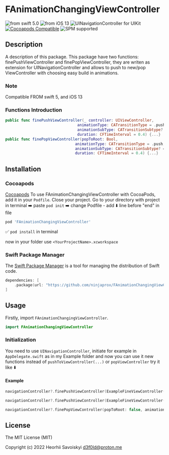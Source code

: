 # FAnimationChangingViewController
![from swift 5.0](https://img.shields.io/badge/swift-5.0-orange.svg)
![from iOS 13](https://img.shields.io/badge/ios-13-red.svg)
![UINavigationController for UIKit](https://img.shields.io/badge/UIKit-UINavigationController-yellow)
[![Cocoapods Compatible](https://img.shields.io/cocoapods/v/FAnimationChangingViewController.svg)](https://img.shields.io/cocoapods/v/FAnimationChangingViewController.svg)
![SPM supported](https://img.shields.io/badge/SPM-supported-green)


## Description
A description of this package.
This package have two functions: finePushViewController and finePopViewController, they are writen as extension for UINavigationController and allows to push to new/pop ViewController with choosing easy build in animations.

### Note
Compatible FROM swift 5, and iOS 13

### Functions Introduction

```swift
public func finePushViewController(_ controller: UIViewController,
                                animationType: CATransitionType = .push,
                                animationSubType: CATransitionSubtype? = nil,
                                duration: CFTimeInterval = 0.4) {...}
public func finePopViewController(popToRoot: Bool,
                               animationType: CATransitionType = .push,
                               animationSubType: CATransitionSubtype? = nil,
                               duration: CFTimeInterval = 0.4) {...}
```

## Installation

### Cocoapods

[Cocoapods](https://cocoapods.org/#install) To use FAnimationChangingViewController with CocoaPods, add it in your `Podfile`. 
Close your project. Go to your directory with project in terminal ➡️ paste `pod init` ➡️ change Podfile - add ⬇️ line before "end" in file
```ruby
pod 'FAnimationChangingViewController'
```
✅ `pod install` in terminal

now in your folder use `<YourProjectName>.xcworkspace`

### Swift Package Manager
The [Swift Package Manager](https://swift.org/package-manager/) is a tool for managing the distribution of Swift code.

```swift
dependencies: [
    .package(url: "https://github.com/ninjaprox/FAnimationChangingViewController.git")
]
```

## Usage

Firstly, import `FAnimationChangingViewController`.

```swift
import FAnimationChangingViewController
```

### Initialization

You need to use `UINavigationController`, initiate for example in `AppDelegate.swift` as in my Example folder and now you can use it new functions instead of `pushToViewController(...)` or `popViewController`
try it like ⬇️ 
#### Example

```swift
navigationController?.finePushViewController(ExampleFineViewController(), animationType: .moveIn, animationSubType: .fromBottom, duration: 1.0)

navigationController?.finePushViewController(ExampleFineViewController(), animationSubType: .fromTop)

navigationController?.finePopViewController(popToRoot: false, animationType: .fade)
```

## License

The MIT License (MIT)

Copyright (c) 2022 Heorhii Savoiskyi d3f0ld@proton.me
